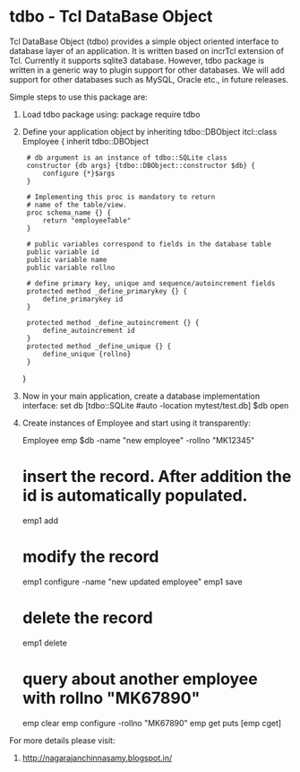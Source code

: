 tdbo - Tcl DataBase Object
==========================

Tcl DataBase Object (tdbo) provides a simple object oriented interface to database layer of an application. It is written based on incrTcl extension of Tcl. Currently it supports sqlite3 database. However, tdbo package is written in a generic way to plugin support for other databases. We will add support for other databases such as MySQL, Oracle etc., in future releases.

Simple steps to use this package are:

1. Load tdbo package using:
	package require tdbo

2. Define your application object by inheriting tdbo::DBObject
	itcl::class Employee {
		inherit tdbo::DBObject

		# db argument is an instance of tdbo::SQLite class
		constructor {db args} {tdbo::DBObject::constructor $db} {
			configure {*}$args
		}

		# Implementing this proc is mandatory to return
		# name of the table/view.
		proc schema_name {} {
			return "employeeTable"
		}

		# public variables correspond to fields in the database table
		public variable id
		public variable name
		public variable rollno

		# define primary key, unique and sequence/autoincrement fields
		protected method _define_primarykey {} {
			define_primarykey id  
		}

		protected method _define_autoincrement {} {
			define_autoincrement id
		}
		protected method _define_unique {} {
			define_unique {rollno}
		}
	}

3. Now in your main application, create a database implementation interface:
	set db [tdbo::SQLite #auto -location mytest/test.db]
	$db open

4. Create instances of Employee and start using it transparently:

	Employee emp $db -name "new employee" -rollno "MK12345" 

	# insert the record. After addition the id is automatically populated.
	emp1 add

	# modify the record
	emp1 configure -name "new updated employee"
	emp1 save

	# delete the record
	emp1 delete	

	# query about another employee with rollno "MK67890"
	emp clear
	emp configure -rollno "MK67890"
	emp get
	puts [emp cget]

For more details please visit:

1. http://nagarajanchinnasamy.blogspot.in/
